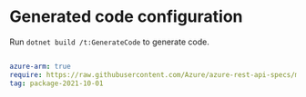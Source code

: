 # Generated code configuration

Run `dotnet build /t:GenerateCode` to generate code.

``` yaml

azure-arm: true
require: https://raw.githubusercontent.com/Azure/azure-rest-api-specs/master/specification/recoveryservicessiterecovery/resource-manager/readme.md
tag: package-2021-10-01

```